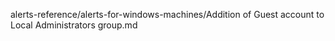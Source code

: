 alerts-reference/alerts-for-windows-machines/Addition of Guest account to Local Administrators group.md